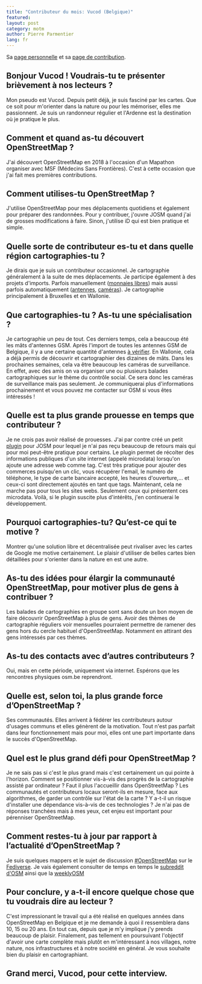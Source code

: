 ```yaml
---
title: "Contributeur du mois: Vucod (Belgique)"
featured:
layout: post
category: motm
author: Pierre Parmentier
lang: fr
---
```


Sa [page personnelle](https://www.openstreetmap.org/user/Vucod) et sa [page de contribution](https://hdyc.neis-one.org/?Vucod).

## Bonjour Vucod ! Voudrais-tu te présenter brièvement à nos lecteurs ?

Mon pseudo est Vucod. Depuis petit déjà, je suis fasciné par les cartes. Que ce soit pour m'orienter dans la nature ou pour les mémoriser, elles me passionnent. Je suis un randonneur régulier et l'Ardenne est la destination où je pratique le plus.

## Comment et quand as-tu découvert OpenStreetMap ?

J'ai découvert OpenStreetMap en 2018 à l'occasion d'un Mapathon organiser avec MSF (Médecins Sans Frontières). C'est à cette occasion que j'ai fait mes premières contributions.

## Comment utilises-tu OpenStreetMap ?

J'utilise OpenStreetMap pour mes déplacements quotidiens et également pour préparer des randonnées. Pour y contribuer, j'ouvre JOSM quand j'ai de grosses modifications à faire. Sinon, j'utilise iD qui est bien pratique et simple.

## Quelle sorte de contributeur es-tu et dans quelle région cartographies-tu ?

Je dirais que je suis un contributeur occasionnel. Je cartographie généralement à la suite de mes déplacements. Je participe également à des projets d'imports. Parfois manuellement ([monnaies libres](https://wiki.openstreetmap.org/wiki/User:Vucod/Local_currencies_in_Belgium)) mais aussi parfois automatiquement ([antennes](https://wiki.openstreetmap.org/wiki/Import/Catalogue/ibpt_belgium_antennas), [caméras](https://wiki.openstreetmap.org/wiki/Import/Catalogue/sous-surveillance.net)). Je cartographie principalement à Bruxelles et en Wallonie. 

## Que cartographies-tu ? As-tu une spécialisation ?

Je cartographie un peu de tout. Ces derniers temps, cela a beaucoup été les mâts d'antennes GSM. Après l'import de toutes les antennes GSM de Belgique, il y a une certaine quantité d'antennes [à vérifier](https://maproulette.org/browse/challenges/13467). En Wallonie, cela a déjà permis de découvrir et cartographier des dizaines de mâts. Dans les prochaines semaines, cela va être beaucoup les caméras de surveillance. En effet, avec des amis on va organiser une ou plusieurs balades cartographiques sur le thème du contrôle social. Ce sera donc les caméras de surveillance mais pas seulement. Je communiquerai plus d'informations prochainement et vous pouvez me contacter sur OSM si vous êtes intéressés !

## Quelle est ta plus grande prouesse en temps que contributeur ?

Je ne crois pas avoir réalisé de prouesses. J'ai par contre créé un petit [plugin](https://gitlab.com/vucod/microdata-scraping) pour JOSM pour lequel je n'ai pas reçu beaucoup de retours mais qui pour moi peut-être pratique pour certains. Le plugin permet de récolter des informations publiques d'un site internet (appelé microdata) lorsqu'on ajoute une adresse web comme tag. C'est très pratique pour ajouter des commerces puisqu'en un clic, vous récupérer l'email, le numéro de téléphone, le type de carte bancaire accepté, les heures d'ouverture,… et ceux-ci sont directement ajoutés en tant que tags. Maintenant, cela ne marche pas pour tous les sites webs. Seulement ceux qui présentent ces microdata. Voilà, si le plugin suscite plus d'intérêts, j'en continuerai le développement.

## Pourquoi cartographies-tu? Qu’est-ce qui te motive ?

Montrer qu'une solution libre et décentralisée peut rivaliser avec les cartes de Google me motive certainement. Le plaisir d'utiliser de belles cartes bien détaillées pour s'orienter dans la nature en est une autre.

## As-tu des idées pour élargir la communauté OpenStreetMap, pour motiver plus de gens à contribuer ?

Les balades de cartographies en groupe sont sans doute un bon moyen de faire découvrir OpenStreetMap à plus de gens. Avoir des thèmes de cartographie réguliers voir mensuelles pourraient permettre de ramener des gens hors du cercle habituel d'OpenStreetMap. Notamment en attirant des gens intéressés par ces thèmes.

## As-tu des contacts avec d’autres contributeurs ?

Oui, mais en cette période, uniquement via internet. Espérons que les rencontres physiques osm.be reprendront.

## Quelle est, selon toi, la plus grande force d’OpenStreetMap ?

Ses communautés. Elles arrivent à fédérer les contributeurs autour d'usages communs et elles génèrent de la motivation. Tout n'est pas parfait dans leur fonctionnement mais pour moi, elles ont une part importante dans le succès d'OpenStreetMap.

## Quel est le plus grand défi pour OpenStreetMap ?

Je ne sais pas si c'est le plus grand mais c'est certainement un qui pointe à l'horizon. Comment se positionner vis-à-vis des progrès de la cartographie assisté par ordinateur ? Faut il plus l'accueillir dans OpenStreetMap ? Les communautés et contributeurs locaux seront-ils en mesure, face aux algorithmes, de garder un contrôle sur l'état de la carte ? Y a-t-il un risque d'installer une dépendance vis-à-vis de ces technologies ? Je n'ai pas de réponses tranchées mais à mes yeux, cet enjeu est important pour pérenniser OpenStreetMap.

## Comment restes-tu à jour par rapport à l’actualité d’OpenStreetMap ?

Je suis quelques mappers et le sujet de discussion [#OpenStreetMap](https://framapiaf.org/tags/openstreetmaps) sur le [Fediverse](https://fediverse.party/en/fediverse). Je vais également consulter de temps en temps le [subreddit d'OSM](https://www.reddit.com/r/openstreetmap/) ainsi que la [weeklyOSM](http://weeklyosm.eu/)

## Pour conclure, y a-t-il encore quelque chose que tu voudrais dire au lecteur ?

C'est impressionant le travail qui a été réalisé en quelques années dans OpenStreetMap en Belgique et je me demande à quoi il ressemblera dans 10, 15 ou 20 ans. En tout cas, depuis que je m'y implique j'y prends beaucoup de plaisir. Finalement, pas tellement en poursuivant l'objectif d'avoir une carte complète mais plutôt en m'intéressant à nos villages, notre nature, nos infrastructures et à notre société en général. Je vous souhaite bien du plaisir en cartographiant.

## Grand merci, Vucod, pour cette interview.
